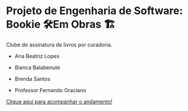 # Projeto de Engenharia de Software: Bookie 🛠Em Obras 🏗
Clube de assinatura de livros por curadoria.

- Ana Beatriz Lopes
- Bianca Balabenute
- Brenda Santos


- Professor Fernando Graciano


<a href="https://annaguassu.github.io/bookie/">Clique aqui para acompanhar o andamento!</a>
